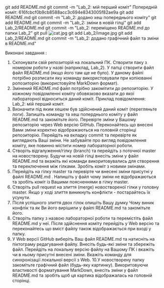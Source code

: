 git add README.md
git commit -m "Lab_2: мій перший коміт"
Попередній коміт: 616fcbcf0b9cb8588acc3c694e8343005f82ae9a
git add README.md
git commit -m "Lab_2: додано хеш попереднього коміту"
git add README.md
git commit -m "Lab_2: зміни в новій гілці"
git add Lab_2/README.md
git commit -m "Lab_2: переміщено README.md до папки Lab_2"
git pull
![cat.jpg](Lab_2/cat.jpg)
git add Lab_2/image.jpg
git add Lab_2/README.md
git commit -m "Lab_2: додано графічний файл та зміни в README.md"

Виконані завдання :
1. Склонувати свій репозиторій на локальний ПК. Створити паку з
номером роботи у назві (наприклад, Lab_2). У папці створити файл
файл README.md (якщо його там ще не було). У даному файлі
потрібно розписати яку команду використовували при копіюванні
ропозиторію (використовуйте MarkDown формат).
2. Змінений README.md файл потрібно закомітити до репозиторію.
У кожному повідомленні коміту обовязково вказати до якої
лабораторної відноситься даний коміт. Приклад повідомлення:
Lab_2: мій перший коміт.
3. Визначити під яким хешем був здійснений даний коміт (перегляньте
логи). Запишіть команду та хеш поперднього коміту у файл
README.md та закомітьте його. Перевірте зміни у Вашому
репозиторію через Web версію GitHub. Переконайтесь що внесені
Вами зміни коректно відображаються на головній сторінці
репозиторію. Перейдіть на вкладку commit та перевірте як
виглядають Ваші зміни. Не забувайте про вигляд повідомлення
коміту, яке повинно містити номер лабораторної роботи.
4. Створіть відгалуження/гілку (branch) та перейдіть з
поточної master на новостворену. Будучи на новій гілці внесіть зміни
у файл README.md та вкажіть які команди викоритовувались для
створення та переключення між гілками. Зробіть коміт з новими
змінами.
5. Перейдіть на гілку master та перевірте чи внесені зміни присутні у
файлі README.md . Напишіть у файл чому зміни не відображаються
та зробіть коміт із Вашими поясненнями в гілку master.
6. Створіть pull request на злиття (merge) новоствореної гілки у
головну master. Якщо у ході злиття виникнуть конфлікти -
постарайтесь їх усунути.
7. Після успішного злиття двох гілок опишіть Вашу думку Чому виник
конфлік та як Ви його вирішили у файлі README.md та закомітьте
його.
8. Створіть папку з назвою лабораторної роботи та перемістіть файл
README.md у неї. Після здійснення коміту перейдіть у Web версію та
переконайтесь що вміст файлу також відображається при вході у
папку.
9. У Web версії GitHub виберіть Ваш файл README.md та натисніть на
піктограму редагування файлу. Внесіть будь-які зміни та збережіть
файл. Перейдіть на локальну версію файлу на Вашому ПК і вкажіть
чи в ньому присутні внесені зміни. Вкажіть команду для
синхронізації локальної версії з Web.
10.У новостворену папку закомітьте графічний файл (будь-яку
картинку). Викоритовуючи властивості форматування MarkDown,
внесіть зміни у файл README.md та зробіть щоб ця картика
відображалась на головній сторінці. 
